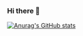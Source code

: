 ### Hi there 👋

[![Anurag's GitHub stats](https://github-readme-stats.vercel.app/api?username=kohei23n)](https://github.com/kohei23n/github-readme-stats)
